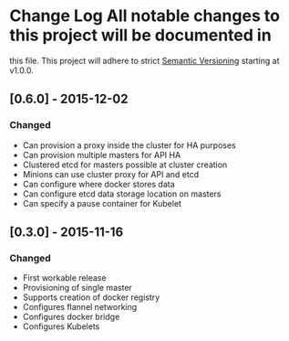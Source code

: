 # Change Log All notable changes to this project will be documented in
this file.  This project will adhere to strict
[Semantic Versioning](http://semver.org/) starting at v1.0.0.

## [0.6.0] - 2015-12-02
### Changed
- Can provision a proxy inside the cluster for HA purposes
- Can provision multiple masters for API HA
- Clustered etcd for masters possible at cluster creation
- Minions can use cluster proxy for API and etcd
- Can configure where docker stores data
- Can configure etcd data storage location on masters
- Can specify a pause container for Kubelet

## [0.3.0] - 2015-11-16
### Changed
- First workable release
- Provisioning of single master
- Supports creation of docker registry
- Configures flannel networking
- Configures docker bridge
- Configures Kubelets
